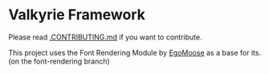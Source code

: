 # Valkyrie Framework
Please read [.CONTRIBUTING.md](https://github.com/ValkyrieRBXL/ValkyrieFramework/blob/bleeding-edge/.CONTRIBUTING.md) if you want to contribute.

This project uses the Font Rendering Module by [EgoMoose](http://www.roblox.com/users/2155311/profile) as a base for its. (on the font-rendering branch)
